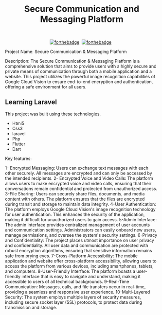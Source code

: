 <h1 align="center">
 Secure Communication and Messaging Platform
</h1>
<div align="center">
 
</div>

<br/>

<center>


[![forthebadge](https://forthebadge.com/images/badges/built-by-developers.svg)](https://forthebadge.com)&nbsp;
[![forthebadge](https://forthebadge.com/images/badges/ctrl-c-ctrl-v.svg)](https://forthebadge.com) &nbsp;
</center>
Project Name: Secure Communication & Messaging Platform

Description: The Secure Communication & Messaging Platform is a comprehensive solution that aims to provide users with a highly secure and private means of communication through both a mobile application and a website. This project utilizes the powerful image recognition capabilities of Google Cloud Vision to ensure end-to-end encryption and authentication, offering a safe environment for all users.
## Learning Laravel

This project was built using these technologies.

- Html5
- Css3
- laravel
- Php
- Flutter
- Dart

Key features:

1-   Encrypted Messaging:
Users can exchange text messages with each other securely. All messages are encrypted and can only be accessed by the intended recipients.
2-   Encrypted Voice and Video Calls:
The platform allows users to make encrypted voice and video calls, ensuring that their conversations remain confidential and protected from unauthorized access.
3-File Sharing:
Users can securely share files, documents, and media content with others. The platform ensures that the files are encrypted during transit and storage to maintain data integrity.
4-User Authentication:
The platform employs Google Cloud Vision's image recognition technology for user authentication. This enhances the security of the application, making it difficult for unauthorized users to gain access.
5-Admin Interface:
The admin interface provides centralized management of user accounts and communication settings. Administrators can easily onboard new users, manage permissions, and oversee the system's security settings.
6-Privacy and Confidentiality:
The project places utmost importance on user privacy and confidentiality. All user data and communication are protected with robust encryption algorithms, ensuring that sensitive information remains safe from prying eyes.
7-Cross-Platform Accessibility:
The mobile application and website offer cross-platform accessibility, allowing users to access the platform from various devices, including smartphones, tablets, and computers.
8-User-Friendly Interface:
The platform boasts a user-friendly interface that is easy to navigate and understand, making it accessible to users of all technical backgrounds.
9-Real-Time Communication: 
Messages, calls, and file transfers occur in real-time, providing a seamless and responsive user experience.
10-Multi-Layered Security:
The system employs multiple layers of security measures, including secure socket layer (SSL) protocols, to protect data during transmission and storage.







